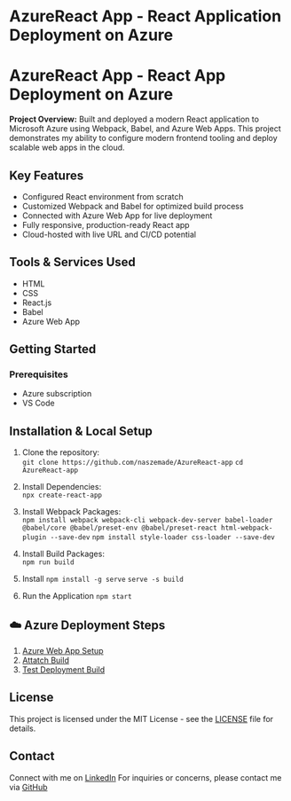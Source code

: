 # AzureReact App - React Application Deployment on Azure
 # AzureReact App - React App Deployment on Azure
 
 **Project Overview:**
 Built and deployed a modern React application to Microsoft Azure using Webpack, Babel, and Azure Web Apps. This project demonstrates my ability to configure modern frontend tooling and deploy scalable web apps in the cloud.
 
 ## Key Features
 - Configured React environment from scratch
 - Customized Webpack and Babel for optimized build process
 - Connected with Azure Web App for live deployment
 - Fully responsive, production-ready React app
 - Cloud-hosted with live URL and CI/CD potential
 
 ## Tools & Services Used
 - HTML
 - CSS
 - React.js
 - Babel
 - Azure Web App
 
 ## Getting Started
 ### Prerequisites
 - Azure subscription
 - VS Code
 
 ## Installation & Local Setup
 1. Clone the repository:  
    `git clone https://github.com/naszemade/AzureReact-app`
    `cd AzureReact-app`
 
 2. Install Dependencies:  
    `npx create-react-app`
 
 3. Install Webpack Packages:  
    `npm install webpack webpack-cli webpack-dev-server babel-loader @babel/core @babel/preset-env @babel/preset-react html-webpack-plugin --save-dev`
    `npm install style-loader css-loader --save-dev`
 
 4. Install Build Packages:  
    `npm run build`
 
 5. Install
    `npm install -g serve`
    `serve -s build`
 
 6. Run the Application
    `npm start`
 
 ## ☁️ Azure Deployment Steps
 1. [Azure Web App Setup](./azure-steps/1-web-app.md)
 2. [Attatch Build](./azure-steps/2-attach-build.md)
 3. [Test Deployment Build](./azure-steps/3-test-deployment)
 
 ## License
 This project is licensed under the MIT License - see the [LICENSE](LICENSE) file for details.
 
 ## Contact
 Connect with me on [LinkedIn](https://www.linkedin.com/in/nasze-royster/)
 For inquiries or concerns, please contact me via [GitHub](github.com/naszemade)
